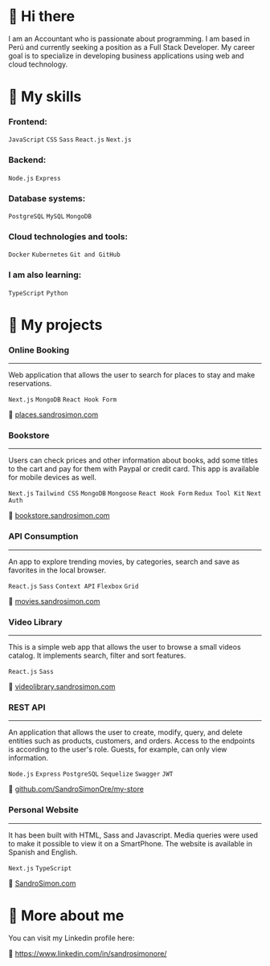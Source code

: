 # 👋 Hi there

I am an Accountant who is passionate about programming. I am based in Perú and currently seeking a position as a Full Stack Developer. My career goal is to specialize in developing business applications using web and cloud technology.

# 🧰 My skills
### Frontend:
`JavaScript` `CSS` `Sass` `React.js` `Next.js`

### Backend:
`Node.js` `Express`

### Database systems:
`PostgreSQL` `MySQL` `MongoDB`

### Cloud technologies and tools:
`Docker` `Kubernetes` `Git and GitHub`

### I am also learning:
`TypeScript` `Python`

# 🚀 My projects

### Online Booking
---
Web application that allows the user to search for places to stay and make reservations.

`Next.js` `MongoDB` `React Hook Form`

🔗 [places.sandrosimon.com](https://places.sandrosimon.com)

### Bookstore
---
Users can check prices and other information about books, add some titles to the cart and pay for them with Paypal or credit card. This app is available for mobile devices as well.

`Next.js` `Tailwind CSS` `MongoDB` `Mongoose` `React Hook Form` `Redux Tool Kit` `Next Auth`

🔗 [bookstore.sandrosimon.com](https://bookstore.sandrosimon.com)

### API Consumption
---
An app to explore trending movies, by categories, search and save as favorites in the local browser.

`React.js` `Sass` `Context API` `Flexbox` `Grid`

🔗 [movies.sandrosimon.com](https://movies.sandrosimon.com)

### Video Library
---
This is a simple web app that allows the user to browse a small videos catalog. It implements search, filter and sort features.

`React.js` `Sass`

🔗 [videolibrary.sandrosimon.com](https://videolibrary.sandrosimon.com)

### REST API
---
An application that allows the user to create, modify, query, and delete entities such as products, customers, and orders. Access to the endpoints is according to the user's role. Guests, for example, can only view information.

`Node.js` `Express` `PostgreSQL` `Sequelize` `Swagger` `JWT`

🔗 [github.com/SandroSimonOre/my-store](https://github.com/SandroSimonOre/my-store)

### Personal Website
---
It has been built with HTML, Sass and Javascript. Media queries were used to make it possible to view it on a SmartPhone. The website is available in Spanish and English.

`Next.js` `TypeScript`

🔗 [SandroSimon.com](https://sandrosimon.com)

# 🧑 More about me

You can visit my Linkedin profile here:

🔗 https://www.linkedin.com/in/sandrosimonore/



<!--
**sandrosimonore/sandrosimonore** is a ✨ _special_ ✨ repository because its `README.md` (this file) appears on your GitHub profile.

Here are some ideas to get you started:

- 🔭 I’m currently working on ...
- 🌱 I’m currently learning ...
- 👯 I’m looking to collaborate on ...
- 🤔 I’m looking for help with ...
- 💬 Ask me about ...
- 📫 How to reach me: ...
- 😄 Pronouns: ...
- ⚡ Fun fact: ...
-->
